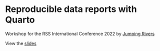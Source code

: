 # Reproducible data reports with Quarto

Workshop for the RSS International Conference 2022 by [Jumping Rivers](https://jumpingrivers.com)

View the [slides](https://jumpingrivers.github.io/RSS-reproducible-data-reports-with-Quarto/RSS_Workshop.html#/title-slide)


